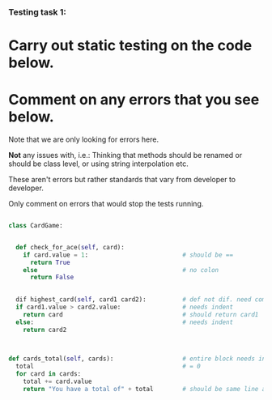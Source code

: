 ### Testing task 1:

# Carry out static testing on the code below.
# Comment on any errors that you see below.

Note that we are only looking for errors here.

**Not** any issues with, i.e.: 
Thinking that methods should be renamed or should be class level, or using string interpolation etc. 

These aren't errors but rather standards that vary from developer to developer. 

Only comment on errors that would stop the tests running.

```python

class CardGame:


  def check_for_ace(self, card):
    if card.value = 1:                          # should be ==
      return True
    else                                        # no colon
      return False
   

  dif highest_card(self, card1 card2):          # def not dif. need comman between card1 and card2
  if card1.value > card2.value:                 # needs indent
    return card                                 # should return card1
  else:                                         # needs indent
    return card2
  


def cards_total(self, cards):                   # entire block needs indent
  total                                         # = 0
  for card in cards:
    total += card.value
    return "You have a total of" + total        # should be same line as for. total needs sting
  
```
